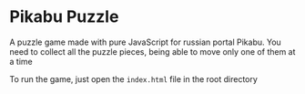 # Pikabu Puzzle

A puzzle game made with pure JavaScript for russian portal Pikabu. You need to collect all the puzzle pieces, being able to move only one of them at a time

To run the game, just open the <code>index.html</code> file in the root directory
